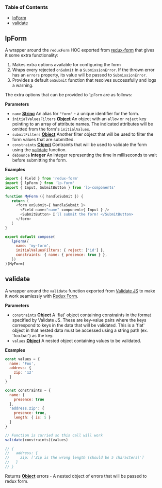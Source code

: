 <!-- Generated by documentation.js. Update this documentation by updating the source code. -->

### Table of Contents

-   [lpForm](#lpform)
-   [validate](#validate)

## lpForm

A wrapper around the `reduxForm` HOC exported from
[redux-form](https://www.npmjs.com/package/redux-form) that gives it some extra functionality:

1.  Makes extra options available for configuring the form
2.  Wraps every rejected `onSubmit` in a `SubmissionError`. If the thrown error has an `errors` property, its value will be passed to `SubmissionError`.
3.  Provides a default `onSubmit` function that resolves successfully and logs a warning.

The extra options that can be provided to `lpForm` are as follows:

**Parameters**

-   `name` **[String](https://developer.mozilla.org/en-US/docs/Web/JavaScript/Reference/Global_Objects/String)** An alias for `"form"` - a unique identifier for the form.
-   `initialValuesFilters` **[Object](https://developer.mozilla.org/en-US/docs/Web/JavaScript/Reference/Global_Objects/Object)** An object with an `allow` or `reject` key pointing to an array of attribute names. 
    The indicated attributes will be omitted from the form's `initialValues`.
-   `submitFilters` **[Object](https://developer.mozilla.org/en-US/docs/Web/JavaScript/Reference/Global_Objects/Object)** Another filter object that will be used to filter the form values that are submitted.
-   `constraints` **[Object](https://developer.mozilla.org/en-US/docs/Web/JavaScript/Reference/Global_Objects/Object)** Contraints that will be used to validate the form using the [validate](#validate) function.
-   `debounce` **Integer** An integer representing the time in milliseconds to wait before submitting the form.

**Examples**

```javascript
import { Field } from 'redux-form'
import { lpForm } from 'lp-form'
import { Input, SubmitButton } from 'lp-components'

function MyForm ({ handleSubmit }) {
   return (
     <form onSubmit={ handleSubmit }>
       <Field name="name" component={ Input } />
       <SubmitButton> I'll submit the form! </SubmitButton>
     </form>
   )
}

export default compose(
   lpForm({
     name: 'my-form',
     initialValuesFilters: { reject: ['id'] },
     constraints: { name: { presence: true } },
   })
)(MyForm)
```

## validate

A wrapper around the `validate` function exported from
[Validate JS](https://validatejs.org/) to make it work seamlessly with
[Redux Form](http://redux-form.com/).

**Parameters**

-   `constraints` **[Object](https://developer.mozilla.org/en-US/docs/Web/JavaScript/Reference/Global_Objects/Object)** A 'flat' object containing constraints in the
    format specified by Validate JS. These are key-value pairs where the keys
    correspond to keys in the data that will be validated. This is a 'flat'
    object in that nested data must be accessed using a string path
    (ex. 'foo.bar') as the key.
-   `values` **[Object](https://developer.mozilla.org/en-US/docs/Web/JavaScript/Reference/Global_Objects/Object)** A nested object containing values to be validated.

**Examples**

```javascript
const values = {
  name: 'Foo',
  address: {
    zip: '12'
  }
}

const constraints = {
  name: {
    presence: true
  },
  'address.zip': {
    presence: true,
    length: { is: 5 }
  }
}

// Function is curried so this call will work
validate(constraints)(values) 

// {
//   address: {
//     zip: ['Zip is the wrong length (should be 5 characters)']
//   }
// }
```

Returns **[Object](https://developer.mozilla.org/en-US/docs/Web/JavaScript/Reference/Global_Objects/Object)** errors - A nested object of errors that will be passed to redux form.
